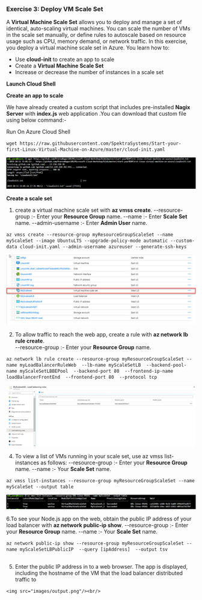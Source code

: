 ### Exercise 3: Deploy VM Scale Set

A **Virtual Machine Scale Set** allows you to deploy and manage a set of identical, auto-scaling virtual machines. You can scale the number of VMs in the scale set manually, or define rules to autoscale based on resource usage such as CPU, memory demand, or network traffic. In this exercise, you deploy a virtual machine scale set in Azure. You learn how to:<br/>

- Use **cloud-init** to create an app to scale<br/>
- Create a **Virtual Machine Scale Set**<br/>
- Increase or decrease the number of instances in a scale set<br/>

**Launch Cloud Shell**



**Create an app to scale** <br/>

We have already created a custom script that includes pre-installed **Nagix Server** with **index.js** web application .You can download that custom file using below command:-

Run On Azure Cloud Shell<br/>
```
wget https://raw.githubusercontent.com/SpektraSystems/Start-your-first-Linux-Virtual-Machine-on-Azure/master/cloud-init.yaml
```

<img src="images/githubscript.png"/><br/>


**Create a scale set** <br/>

1. create a virtual machine scale set with **az vmss create**. 
     --resource-group :- Enter your **Resource Group** name.
     --name :- Enter **Scale Set** name.
     --admin-username :- Enter **Admin User** name.

```
az vmss create --resource-group myResourceGroupScaleSet --name myScaleSet --image UbuntuLTS --upgrade-policy-mode automatic --custom-data cloud-init.yaml --admin-username azureuser --generate-ssh-keys
```

   <img src="images/scalsetscreenshot.png"/><br/>
  
  2. To allow traffic to reach the web app, create a rule with **az network lb rule create**.<br/>
       --resource-group :- Enter your **Resource Group** name.
 ```
az network lb rule create --resource-group myResourceGroupScaleSet --name myLoadBalancerRuleWeb  --lb-name myScaleSetLB  --backend-pool-name myScaleSetLBBEPool  --backend-port 80  --frontend-ip-name loadBalancerFrontEnd  --frontend-port 80  --protocol tcp
  ```
  
 
   <img src="images/Loadbalancerrule1.png"/><br/>
  
  
  4. To view a list of VMs running in your scale set, use az vmss list-instances as follows:
     --resource-group :- Enter your **Resource Group** name.
     --name :- Your **Scale Set** name.
  ```
az vmss list-instances --resource-group myResourceGroupScaleSet --name myScaleSet --output table 
  ```
  
   <img src="images/runninginstances.png"/><br/>
   
   
6.To see your Node.js app on the web, obtain the public IP address of your load balancer with **az network public-ip show**.
  --resource-group :- Enter your **Resource Group** name.
  --name :- Your **Scale Set** name.
  ```
  az network public-ip show --resource-group myResourceGroupScaleSet --name myScaleSetLBPublicIP  --query [ipAddress]  --output tsv
    
   ``` 
  5. Enter the public IP address in to a web browser. The app is displayed, including the hostname of the VM that the load balancer          distributed traffic to <br/>
  
    <img src="images/output.png"/><br/>
